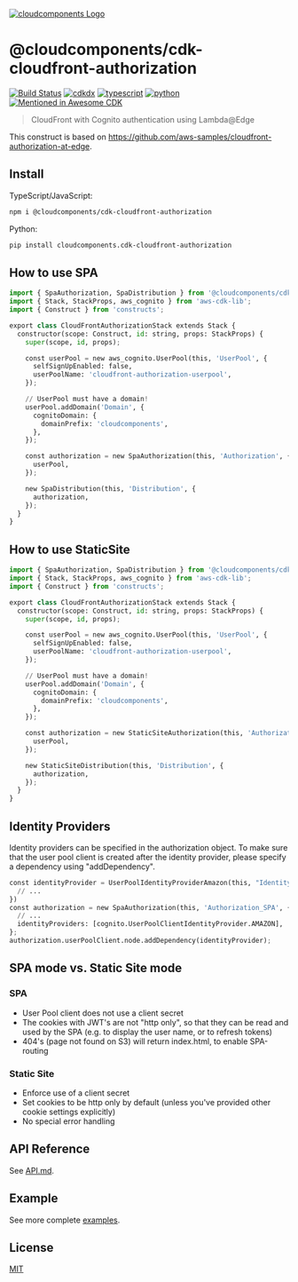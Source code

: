 [![cloudcomponents Logo](https://raw.githubusercontent.com/cloudcomponents/cdk-constructs/master/logo.png)](https://github.com/cloudcomponents/cdk-constructs)

# @cloudcomponents/cdk-cloudfront-authorization

[![Build Status](https://github.com/cloudcomponents/cdk-constructs/workflows/Build/badge.svg)](https://github.com/cloudcomponents/cdk-constructs/actions?query=workflow=Build)
[![cdkdx](https://img.shields.io/badge/buildtool-cdkdx-blue.svg)](https://github.com/hupe1980/cdkdx)
[![typescript](https://img.shields.io/badge/jsii-typescript-blueviolet.svg)](https://www.npmjs.com/package/@cloudcomponents/cdk-cloudfront-authorization)
[![python](https://img.shields.io/badge/jsii-python-blueviolet.svg)](https://pypi.org/project/cloudcomponents.cdk-cloudfront-authorization/)
[![Mentioned in Awesome CDK](https://awesome.re/mentioned-badge.svg)](https://github.com/kolomied/awesome-cdk)

> CloudFront with Cognito authentication using Lambda@Edge

This construct is based on https://github.com/aws-samples/cloudfront-authorization-at-edge.

## Install

TypeScript/JavaScript:

```bash
npm i @cloudcomponents/cdk-cloudfront-authorization
```

Python:

```bash
pip install cloudcomponents.cdk-cloudfront-authorization
```

## How to use SPA

```python
import { SpaAuthorization, SpaDistribution } from '@cloudcomponents/cdk-cloudfront-authorization';
import { Stack, StackProps, aws_cognito } from 'aws-cdk-lib';
import { Construct } from 'constructs';

export class CloudFrontAuthorizationStack extends Stack {
  constructor(scope: Construct, id: string, props: StackProps) {
    super(scope, id, props);

    const userPool = new aws_cognito.UserPool(this, 'UserPool', {
      selfSignUpEnabled: false,
      userPoolName: 'cloudfront-authorization-userpool',
    });

    // UserPool must have a domain!
    userPool.addDomain('Domain', {
      cognitoDomain: {
        domainPrefix: 'cloudcomponents',
      },
    });

    const authorization = new SpaAuthorization(this, 'Authorization', {
      userPool,
    });

    new SpaDistribution(this, 'Distribution', {
      authorization,
    });
  }
}
```

## How to use StaticSite

```python
import { SpaAuthorization, SpaDistribution } from '@cloudcomponents/cdk-cloudfront-authorization';
import { Stack, StackProps, aws_cognito } from 'aws-cdk-lib';
import { Construct } from 'constructs';

export class CloudFrontAuthorizationStack extends Stack {
  constructor(scope: Construct, id: string, props: StackProps) {
    super(scope, id, props);

    const userPool = new aws_cognito.UserPool(this, 'UserPool', {
      selfSignUpEnabled: false,
      userPoolName: 'cloudfront-authorization-userpool',
    });

    // UserPool must have a domain!
    userPool.addDomain('Domain', {
      cognitoDomain: {
        domainPrefix: 'cloudcomponents',
      },
    });

    const authorization = new StaticSiteAuthorization(this, 'Authorization', {
      userPool,
    });

    new StaticSiteDistribution(this, 'Distribution', {
      authorization,
    });
  }
}
```

## Identity Providers

Identity providers can be specified in the authorization object. To make sure that the user pool client is created after the identity provider, please specify a dependency using "addDependency".

```python
const identityProvider = UserPoolIdentityProviderAmazon(this, "IdentityProvider", {
  // ...
})
const authorization = new SpaAuthorization(this, 'Authorization_SPA', {
  // ...
  identityProviders: [cognito.UserPoolClientIdentityProvider.AMAZON],
};
authorization.userPoolClient.node.addDependency(identityProvider);
```

## SPA mode vs. Static Site mode

### SPA

* User Pool client does not use a client secret
* The cookies with JWT's are not "http only", so that they can be read and used by the SPA (e.g. to display the user name, or to refresh tokens)
* 404's (page not found on S3) will return index.html, to enable SPA-routing

### Static Site

* Enforce use of a client secret
* Set cookies to be http only by default (unless you've provided other cookie settings explicitly)
* No special error handling

## API Reference

See [API.md](https://github.com/cloudcomponents/cdk-constructs/tree/master/packages/cdk-cloudfront-authorization/API.md).

## Example

See more complete [examples](https://github.com/cloudcomponents/cdk-constructs/tree/master/examples).

## License

[MIT](https://github.com/cloudcomponents/cdk-constructs/tree/master/packages/cdk-cloudfront-authorization/LICENSE)
